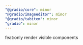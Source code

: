 ```yaml
---
"@gradio/core": minor
"@gradio/imageeditor": minor
"@gradio/tabitem": minor
"gradio": minor
---
```


feat:only render visible components
